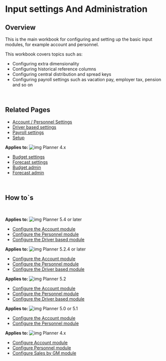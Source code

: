 # Input settings And Administration
## Overview
This is the main workbook for configuring and setting up  the basic input modules, for example account and personnel.<br/>

This workbook covers topics such as:<br/>
- Configuring extra dimensionality
- Configuring historical reference columns
- Configuring central distribution and spread keys
- Configuring payroll settings such as vacation pay, employer tax, pension and so on
<br/>

## Related Pages

-  [Account / Personnel Settings](input-settings-and-administration/settings.md)<br/>
-  [Driver based settings](input-settings-and-administration/driver-based-settings.md)<br/>
-  [Payroll settings](input-settings-and-administration/payroll-settings.md)<br/>
-  [Setup](input-settings-and-administration/setup.md)<br/>

**Applies to:** ![img](https://profitbasedocs.blob.core.windows.net/icons/yes-icon.png) Planner 4.x

-  [Budget settings](input-settings-and-administration/budget-settings.md)<br/>
-  [Forecast settings](input-settings-and-administration/forecast-settings.md)<br/>
-  [Budget admin](input-settings-and-administration/budget-admin.md)<br/>
-  [Forecast admin](input-settings-and-administration/forecast-admin.md)<br/>

<br/>

## How to`s

<br/>

**Applies to:** ![img](https://profitbasedocs.blob.core.windows.net/icons/yes-icon.png) Planner 5.4 or later

-  [Configure the Account module](https://profitbasedocs.blob.core.windows.net/enduserhelp/files/V5.4/Planner%20Account%20module.pdf)<br/>
-  [Configure the Personnel module](https://profitbasedocs.blob.core.windows.net/enduserhelp/files/V5.4/Planner%20Personnel%20module.pdf)<br/>
-  [Configure the Driver based module](https://profitbasedocs.blob.core.windows.net/enduserhelp/files/V5.4/Planner%20Driver%20based%20module.pdf)<br/>

**Applies to:** ![img](https://profitbasedocs.blob.core.windows.net/icons/yes-icon.png) Planner 5.2.4 or later

-  [Configure the Account module](https://profitbasedocs.blob.core.windows.net/enduserhelp/files/V5.2.4/Planner%20Account%20module.pdf)<br/>
-  [Configure the Personnel module](https://profitbasedocs.blob.core.windows.net/enduserhelp/files/V5.2.4/Planner%20Personnel%20module.pdf)<br/>
-  [Configure the Driver based module](https://profitbasedocs.blob.core.windows.net/enduserhelp/files/V5.2.4/Planner%20Driver%20based%20module.pdf)<br/>

**Applies to:** ![img](https://profitbasedocs.blob.core.windows.net/icons/yes-icon.png) Planner 5.2 

-  [Configure the Account module](https://profitbasedocs.blob.core.windows.net/enduserhelp/files/V5.2/Planner%20Account%20module.pdf)<br/>
-  [Configure the Personnel module](https://profitbasedocs.blob.core.windows.net/enduserhelp/files/V5.2/Planner%20Personnel%20module.pdf)<br/>
-  [Configure the Driver based module](https://profitbasedocs.blob.core.windows.net/enduserhelp/files/V5.2/Planner%20Driver%20based%20module.pdf)<br/>

**Applies to:** ![img](https://profitbasedocs.blob.core.windows.net/icons/yes-icon.png) Planner 5.0 or 5.1

-  [Configure the Account module](https://profitbasedocs.blob.core.windows.net/enduserhelp/files/v5/Planner%20Account%20module.pdf)<br/>
-  [Configure the Personnel module](https://profitbasedocs.blob.core.windows.net/enduserhelp/files/v5/Planner%20Personnel%20module.pdf)<br/>

**Applies to:** ![img](https://profitbasedocs.blob.core.windows.net/icons/yes-icon.png) Planner 4.x

-  [Configure Account module](https://profitbasedocs.blob.core.windows.net/enduserhelp/files/Planner%20Account%20module.pdf)<br/>
-  [Configure Personnel module](https://profitbasedocs.blob.core.windows.net/enduserhelp/files/Planner%20Personnel%20module.pdf)<br/>
-  [Configure Sales by GM module](https://profitbasedocs.blob.core.windows.net/enduserhelp/files/Planner%20Sales%20By%20GM%20module.pdf)<br/>

